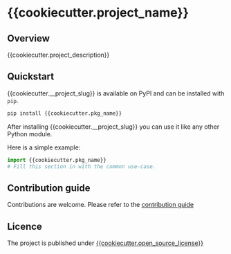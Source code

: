 # {{cookiecutter.project_name}}

## Overview

{{cookiecutter.project_description}}

## Quickstart

{{cookiecutter.__project_slug}} is available on PyPI and can be installed with `pip`.

```bash
pip install {{cookiecutter.pkg_name}}
```

After installing {{cookiecutter.__project_slug}} you can use it like any other Python module.

Here is a simple example:

```python
import {{cookiecutter.pkg_name}}
# Fill this section in with the common use-case.
```

## Contribution guide

Contributions are welcome. Please refer to the [contribution guide](./CONTRIBUTING.md)

## Licence

The project is published under [{{cookiecutter.open_source_license}}](./LICENSE)
